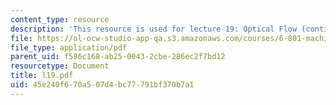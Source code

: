 ```yaml
---
content_type: resource
description: 'This resource is used for lecture 19: Optical Flow (continued).'
file: https://ol-ocw-studio-app-qa.s3.amazonaws.com/courses/6-801-machine-vision-fall-2004/45e240f670a507d4bc77791bf370b7a1_l19.pdf
file_type: application/pdf
parent_uid: f586c168-ab25-0043-2cbe-286ec2f7bd12
resourcetype: Document
title: l19.pdf
uid: 45e240f6-70a5-07d4-bc77-791bf370b7a1
---
```


